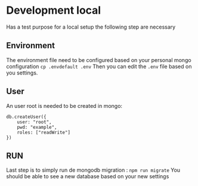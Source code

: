 # Development local
Has a test purpose for a local setup the following step are necessary 

## Environment

The environment file need to be configured based on your personal mongo configuration
`cp .envdefault .env`
Then you can edit the `.env` file based on you settings.

## User

An user root is needed to be created in mongo:
```
db.createUser({
	user: "root",
	pwd: "example",
	roles: ["readWrite"]
})
```

## RUN

Last step is to simply run de mongodb migration : `npm run migrate`
You should be able to see a new database based on your new settings
